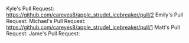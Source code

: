 Kyle's Pull Request: https://github.com/careyes8/apple_strudel_icebreaker/pull/2
Emily's Pull Request: 
Michael's Pull Request: https://github.com/careyes8/apple_strudel_icebreaker/pull/1
Matt's Pull Request:
Jame's Pull Request:

